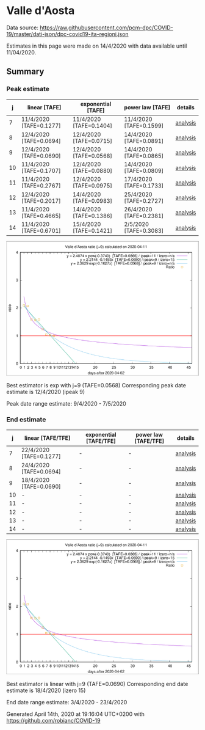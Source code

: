 # Valle d'Aosta


Data source: https://raw.githubusercontent.com/pcm-dpc/COVID-19/master/dati-json/dpc-covid19-ita-regioni.json

Estimates in this page were made on 14/4/2020 with data available until 11/04/2020.


## Summary 

### Peak estimate 
|j|linear [TAFE]|exponential [TAFE]|power law [TAFE]|details|
|---|----|-----------|---------|-------|
|7|11/4/2020 [TAFE=0.1277]|11/4/2020 [TAFE=0.1404]|11/4/2020 [TAFE=0.1599]|[analysis](COVID-19_valle_d'aosta_j7_2020-04-11.md)|
|8|12/4/2020 [TAFE=0.0694]|12/4/2020 [TAFE=0.0715]|14/4/2020 [TAFE=0.0891]|[analysis](COVID-19_valle_d'aosta_j8_2020-04-11.md)|
|9|12/4/2020 [TAFE=0.0690]|12/4/2020 [TAFE=0.0568]|14/4/2020 [TAFE=0.0865]|[analysis](COVID-19_valle_d'aosta_j9_2020-04-11.md)|
|10|11/4/2020 [TAFE=0.1707]|12/4/2020 [TAFE=0.0880]|14/4/2020 [TAFE=0.0809]|[analysis](COVID-19_valle_d'aosta_j10_2020-04-11.md)|
|11|11/4/2020 [TAFE=0.2767]|12/4/2020 [TAFE=0.0975]|17/4/2020 [TAFE=0.1733]|[analysis](COVID-19_valle_d'aosta_j11_2020-04-11.md)|
|12|12/4/2020 [TAFE=0.2017]|14/4/2020 [TAFE=0.0983]|25/4/2020 [TAFE=0.2727]|[analysis](COVID-19_valle_d'aosta_j12_2020-04-11.md)|
|13|11/4/2020 [TAFE=0.4665]|14/4/2020 [TAFE=0.1386]|26/4/2020 [TAFE=0.2381]|[analysis](COVID-19_valle_d'aosta_j13_2020-04-11.md)|
|14|11/4/2020 [TAFE=0.6701]|15/4/2020 [TAFE=0.1421]|2/5/2020 [TAFE=0.3083]|[analysis](COVID-19_valle_d'aosta_j14_2020-04-11.md)|

![best peak estimate](COVID-19_valle_d'aosta_j9_2020-04-11.png)

Best estimator is exp with j=9 (TAFE=0.0568)
Corresponding peak date estimate is 12/4/2020 (ipeak 9)


Peak date range estimate: 9/4/2020 - 7/5/2020

### End estimate 
|j|linear [TAFE/TFE]|exponential [TAFE/TFE]|power law [TAFE/TFE]|details|
|---|----|-----------|---------|-------|
|7|22/4/2020 [TAFE=0.1277]|-|-|[analysis](COVID-19_valle_d'aosta_j7_2020-04-11.md)|
|8|24/4/2020 [TAFE=0.0694]|-|-|[analysis](COVID-19_valle_d'aosta_j8_2020-04-11.md)|
|9|18/4/2020 [TAFE=0.0690]|-|-|[analysis](COVID-19_valle_d'aosta_j9_2020-04-11.md)|
|10|-|-|-|[analysis](COVID-19_valle_d'aosta_j10_2020-04-11.md)|
|11|-|-|-|[analysis](COVID-19_valle_d'aosta_j11_2020-04-11.md)|
|12|-|-|-|[analysis](COVID-19_valle_d'aosta_j12_2020-04-11.md)|
|13|-|-|-|[analysis](COVID-19_valle_d'aosta_j13_2020-04-11.md)|
|14|-|-|-|[analysis](COVID-19_valle_d'aosta_j14_2020-04-11.md)|

![best zero estimate](COVID-19_valle_d'aosta_j9_2020-04-11.png)

Best estimator is linear with j=9 (TAFE=0.0690)
Corresponding end date estimate is 18/4/2020 (izero 15)


End date range estimate: 3/4/2020 - 23/4/2020

Generated April 14th, 2020 at 19:16:04 UTC+0200 with https://github.com/robianc/COVID-19
